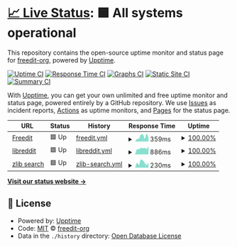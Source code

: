 # [📈 Live Status](https://freedit-org.github.io/status): <!--live status--> **🟩 All systems operational**

This repository contains the open-source uptime monitor and status page for [freedit-org](https://freedit.eu), powered by [Upptime](https://github.com/upptime/upptime).

[![Uptime CI](https://github.com/freedit-org/status/workflows/Uptime%20CI/badge.svg)](https://github.com/freedit-org/status/actions?query=workflow%3A%22Uptime+CI%22)
[![Response Time CI](https://github.com/freedit-org/status/workflows/Response%20Time%20CI/badge.svg)](https://github.com/freedit-org/status/actions?query=workflow%3A%22Response+Time+CI%22)
[![Graphs CI](https://github.com/freedit-org/status/workflows/Graphs%20CI/badge.svg)](https://github.com/freedit-org/status/actions?query=workflow%3A%22Graphs+CI%22)
[![Static Site CI](https://github.com/freedit-org/status/workflows/Static%20Site%20CI/badge.svg)](https://github.com/freedit-org/status/actions?query=workflow%3A%22Static+Site+CI%22)
[![Summary CI](https://github.com/freedit-org/status/workflows/Summary%20CI/badge.svg)](https://github.com/freedit-org/status/actions?query=workflow%3A%22Summary+CI%22)

With [Upptime](https://upptime.js.org), you can get your own unlimited and free uptime monitor and status page, powered entirely by a GitHub repository. We use [Issues](https://github.com/freedit-org/status/issues) as incident reports, [Actions](https://github.com/freedit-org/status/actions) as uptime monitors, and [Pages](https://freedit-org.github.io/status) for the status page.

<!--start: status pages-->
<!-- This summary is generated by Upptime (https://github.com/upptime/upptime) -->
<!-- Do not edit this manually, your changes will be overwritten -->
<!-- prettier-ignore -->
| URL | Status | History | Response Time | Uptime |
| --- | ------ | ------- | ------------- | ------ |
| <img alt="" src="https://icons.duckduckgo.com/ip3/freedit.eu.ico" height="13"> [Freedit](https://freedit.eu) | 🟩 Up | [freedit.yml](https://github.com/freedit-org/status/commits/HEAD/history/freedit.yml) | <details><summary><img alt="Response time graph" src="./graphs/freedit/response-time-week.png" height="20"> 359ms</summary><br><a href="https://freedit-org.github.io/status/history/freedit"><img alt="Response time 343" src="https://img.shields.io/endpoint?url=https%3A%2F%2Fraw.githubusercontent.com%2Ffreedit-org%2Fstatus%2FHEAD%2Fapi%2Ffreedit%2Fresponse-time.json"></a><br><a href="https://freedit-org.github.io/status/history/freedit"><img alt="24-hour response time 459" src="https://img.shields.io/endpoint?url=https%3A%2F%2Fraw.githubusercontent.com%2Ffreedit-org%2Fstatus%2FHEAD%2Fapi%2Ffreedit%2Fresponse-time-day.json"></a><br><a href="https://freedit-org.github.io/status/history/freedit"><img alt="7-day response time 359" src="https://img.shields.io/endpoint?url=https%3A%2F%2Fraw.githubusercontent.com%2Ffreedit-org%2Fstatus%2FHEAD%2Fapi%2Ffreedit%2Fresponse-time-week.json"></a><br><a href="https://freedit-org.github.io/status/history/freedit"><img alt="30-day response time 340" src="https://img.shields.io/endpoint?url=https%3A%2F%2Fraw.githubusercontent.com%2Ffreedit-org%2Fstatus%2FHEAD%2Fapi%2Ffreedit%2Fresponse-time-month.json"></a><br><a href="https://freedit-org.github.io/status/history/freedit"><img alt="1-year response time 343" src="https://img.shields.io/endpoint?url=https%3A%2F%2Fraw.githubusercontent.com%2Ffreedit-org%2Fstatus%2FHEAD%2Fapi%2Ffreedit%2Fresponse-time-year.json"></a></details> | <details><summary><a href="https://freedit-org.github.io/status/history/freedit">100.00%</a></summary><a href="https://freedit-org.github.io/status/history/freedit"><img alt="All-time uptime 100.00%" src="https://img.shields.io/endpoint?url=https%3A%2F%2Fraw.githubusercontent.com%2Ffreedit-org%2Fstatus%2FHEAD%2Fapi%2Ffreedit%2Fuptime.json"></a><br><a href="https://freedit-org.github.io/status/history/freedit"><img alt="24-hour uptime 100.00%" src="https://img.shields.io/endpoint?url=https%3A%2F%2Fraw.githubusercontent.com%2Ffreedit-org%2Fstatus%2FHEAD%2Fapi%2Ffreedit%2Fuptime-day.json"></a><br><a href="https://freedit-org.github.io/status/history/freedit"><img alt="7-day uptime 100.00%" src="https://img.shields.io/endpoint?url=https%3A%2F%2Fraw.githubusercontent.com%2Ffreedit-org%2Fstatus%2FHEAD%2Fapi%2Ffreedit%2Fuptime-week.json"></a><br><a href="https://freedit-org.github.io/status/history/freedit"><img alt="30-day uptime 100.00%" src="https://img.shields.io/endpoint?url=https%3A%2F%2Fraw.githubusercontent.com%2Ffreedit-org%2Fstatus%2FHEAD%2Fapi%2Ffreedit%2Fuptime-month.json"></a><br><a href="https://freedit-org.github.io/status/history/freedit"><img alt="1-year uptime 100.00%" src="https://img.shields.io/endpoint?url=https%3A%2F%2Fraw.githubusercontent.com%2Ffreedit-org%2Fstatus%2FHEAD%2Fapi%2Ffreedit%2Fuptime-year.json"></a></details>
| <img alt="" src="https://icons.duckduckgo.com/ip3/libreddit.freedit.eu.ico" height="13"> [libreddit](https://libreddit.freedit.eu) | 🟩 Up | [libreddit.yml](https://github.com/freedit-org/status/commits/HEAD/history/libreddit.yml) | <details><summary><img alt="Response time graph" src="./graphs/libreddit/response-time-week.png" height="20"> 886ms</summary><br><a href="https://freedit-org.github.io/status/history/libreddit"><img alt="Response time 945" src="https://img.shields.io/endpoint?url=https%3A%2F%2Fraw.githubusercontent.com%2Ffreedit-org%2Fstatus%2FHEAD%2Fapi%2Flibreddit%2Fresponse-time.json"></a><br><a href="https://freedit-org.github.io/status/history/libreddit"><img alt="24-hour response time 1197" src="https://img.shields.io/endpoint?url=https%3A%2F%2Fraw.githubusercontent.com%2Ffreedit-org%2Fstatus%2FHEAD%2Fapi%2Flibreddit%2Fresponse-time-day.json"></a><br><a href="https://freedit-org.github.io/status/history/libreddit"><img alt="7-day response time 886" src="https://img.shields.io/endpoint?url=https%3A%2F%2Fraw.githubusercontent.com%2Ffreedit-org%2Fstatus%2FHEAD%2Fapi%2Flibreddit%2Fresponse-time-week.json"></a><br><a href="https://freedit-org.github.io/status/history/libreddit"><img alt="30-day response time 917" src="https://img.shields.io/endpoint?url=https%3A%2F%2Fraw.githubusercontent.com%2Ffreedit-org%2Fstatus%2FHEAD%2Fapi%2Flibreddit%2Fresponse-time-month.json"></a><br><a href="https://freedit-org.github.io/status/history/libreddit"><img alt="1-year response time 945" src="https://img.shields.io/endpoint?url=https%3A%2F%2Fraw.githubusercontent.com%2Ffreedit-org%2Fstatus%2FHEAD%2Fapi%2Flibreddit%2Fresponse-time-year.json"></a></details> | <details><summary><a href="https://freedit-org.github.io/status/history/libreddit">100.00%</a></summary><a href="https://freedit-org.github.io/status/history/libreddit"><img alt="All-time uptime 99.87%" src="https://img.shields.io/endpoint?url=https%3A%2F%2Fraw.githubusercontent.com%2Ffreedit-org%2Fstatus%2FHEAD%2Fapi%2Flibreddit%2Fuptime.json"></a><br><a href="https://freedit-org.github.io/status/history/libreddit"><img alt="24-hour uptime 100.00%" src="https://img.shields.io/endpoint?url=https%3A%2F%2Fraw.githubusercontent.com%2Ffreedit-org%2Fstatus%2FHEAD%2Fapi%2Flibreddit%2Fuptime-day.json"></a><br><a href="https://freedit-org.github.io/status/history/libreddit"><img alt="7-day uptime 100.00%" src="https://img.shields.io/endpoint?url=https%3A%2F%2Fraw.githubusercontent.com%2Ffreedit-org%2Fstatus%2FHEAD%2Fapi%2Flibreddit%2Fuptime-week.json"></a><br><a href="https://freedit-org.github.io/status/history/libreddit"><img alt="30-day uptime 100.00%" src="https://img.shields.io/endpoint?url=https%3A%2F%2Fraw.githubusercontent.com%2Ffreedit-org%2Fstatus%2FHEAD%2Fapi%2Flibreddit%2Fuptime-month.json"></a><br><a href="https://freedit-org.github.io/status/history/libreddit"><img alt="1-year uptime 99.87%" src="https://img.shields.io/endpoint?url=https%3A%2F%2Fraw.githubusercontent.com%2Ffreedit-org%2Fstatus%2FHEAD%2Fapi%2Flibreddit%2Fuptime-year.json"></a></details>
| <img alt="" src="https://icons.duckduckgo.com/ip3/zlib.freedit.eu.ico" height="13"> [zlib search](https://zlib.freedit.eu) | 🟩 Up | [zlib-search.yml](https://github.com/freedit-org/status/commits/HEAD/history/zlib-search.yml) | <details><summary><img alt="Response time graph" src="./graphs/zlib-search/response-time-week.png" height="20"> 230ms</summary><br><a href="https://freedit-org.github.io/status/history/zlib-search"><img alt="Response time 219" src="https://img.shields.io/endpoint?url=https%3A%2F%2Fraw.githubusercontent.com%2Ffreedit-org%2Fstatus%2FHEAD%2Fapi%2Fzlib-search%2Fresponse-time.json"></a><br><a href="https://freedit-org.github.io/status/history/zlib-search"><img alt="24-hour response time 270" src="https://img.shields.io/endpoint?url=https%3A%2F%2Fraw.githubusercontent.com%2Ffreedit-org%2Fstatus%2FHEAD%2Fapi%2Fzlib-search%2Fresponse-time-day.json"></a><br><a href="https://freedit-org.github.io/status/history/zlib-search"><img alt="7-day response time 230" src="https://img.shields.io/endpoint?url=https%3A%2F%2Fraw.githubusercontent.com%2Ffreedit-org%2Fstatus%2FHEAD%2Fapi%2Fzlib-search%2Fresponse-time-week.json"></a><br><a href="https://freedit-org.github.io/status/history/zlib-search"><img alt="30-day response time 219" src="https://img.shields.io/endpoint?url=https%3A%2F%2Fraw.githubusercontent.com%2Ffreedit-org%2Fstatus%2FHEAD%2Fapi%2Fzlib-search%2Fresponse-time-month.json"></a><br><a href="https://freedit-org.github.io/status/history/zlib-search"><img alt="1-year response time 219" src="https://img.shields.io/endpoint?url=https%3A%2F%2Fraw.githubusercontent.com%2Ffreedit-org%2Fstatus%2FHEAD%2Fapi%2Fzlib-search%2Fresponse-time-year.json"></a></details> | <details><summary><a href="https://freedit-org.github.io/status/history/zlib-search">100.00%</a></summary><a href="https://freedit-org.github.io/status/history/zlib-search"><img alt="All-time uptime 100.00%" src="https://img.shields.io/endpoint?url=https%3A%2F%2Fraw.githubusercontent.com%2Ffreedit-org%2Fstatus%2FHEAD%2Fapi%2Fzlib-search%2Fuptime.json"></a><br><a href="https://freedit-org.github.io/status/history/zlib-search"><img alt="24-hour uptime 100.00%" src="https://img.shields.io/endpoint?url=https%3A%2F%2Fraw.githubusercontent.com%2Ffreedit-org%2Fstatus%2FHEAD%2Fapi%2Fzlib-search%2Fuptime-day.json"></a><br><a href="https://freedit-org.github.io/status/history/zlib-search"><img alt="7-day uptime 100.00%" src="https://img.shields.io/endpoint?url=https%3A%2F%2Fraw.githubusercontent.com%2Ffreedit-org%2Fstatus%2FHEAD%2Fapi%2Fzlib-search%2Fuptime-week.json"></a><br><a href="https://freedit-org.github.io/status/history/zlib-search"><img alt="30-day uptime 100.00%" src="https://img.shields.io/endpoint?url=https%3A%2F%2Fraw.githubusercontent.com%2Ffreedit-org%2Fstatus%2FHEAD%2Fapi%2Fzlib-search%2Fuptime-month.json"></a><br><a href="https://freedit-org.github.io/status/history/zlib-search"><img alt="1-year uptime 100.00%" src="https://img.shields.io/endpoint?url=https%3A%2F%2Fraw.githubusercontent.com%2Ffreedit-org%2Fstatus%2FHEAD%2Fapi%2Fzlib-search%2Fuptime-year.json"></a></details>

<!--end: status pages-->

[**Visit our status website →**](https://freedit-org.github.io/status)

## 📄 License

- Powered by: [Upptime](https://github.com/upptime/upptime)
- Code: [MIT](./LICENSE) © [freedit-org](https://freedit.eu)
- Data in the `./history` directory: [Open Database License](https://opendatacommons.org/licenses/odbl/1-0/)
